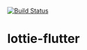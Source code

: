 [![Build Status](https://travis-ci.org/fabiomsr/lottie-flutter.svg?branch=master)](https://travis-ci.org/fabiomsr/lottie-flutter)

# lottie-flutter
